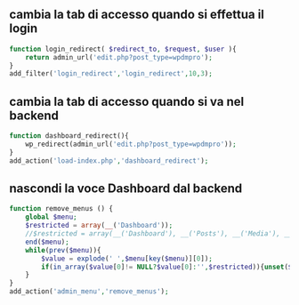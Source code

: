 
## cambia la tab di accesso quando si effettua il login
```php
function login_redirect( $redirect_to, $request, $user ){
    return admin_url('edit.php?post_type=wpdmpro');
}
add_filter('login_redirect','login_redirect',10,3);
```




## cambia la tab di accesso quando si va nel backend
```php
function dashboard_redirect(){
    wp_redirect(admin_url('edit.php?post_type=wpdmpro'));
}
add_action('load-index.php','dashboard_redirect');
```

## nascondi la voce Dashboard dal backend
```php
function remove_menus () {
    global $menu;
    $restricted = array(__('Dashboard'));
    //$restricted = array(__('Dashboard'), __('Posts'), __('Media'), __('Links'), __('Pages'), __('Appearance'), __('Tools'), __('Users'), __('Settings'), __('Comments'), __('Plugins'));
    end($menu);
    while(prev($menu)){
        $value = explode(' ',$menu[key($menu)][0]);
        if(in_array($value[0]!= NULL?$value[0]:'',$restricted)){unset($menu[key($menu)]);}
    }
}
add_action('admin_menu','remove_menus');
```
